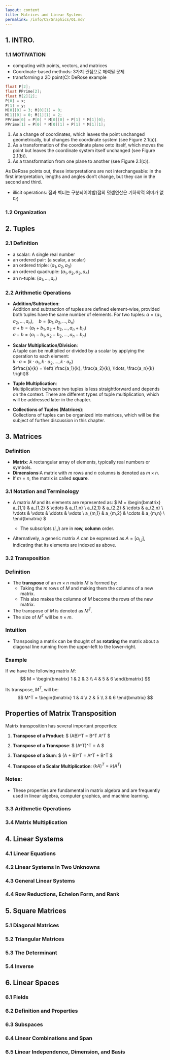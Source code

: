 ```yaml
---
layout: content
title: Matrices and Linear Systems
permalink: /info/CS/Graphics/O1.md/
---
```


## 1. INTRO.
### 1.1 MOTIVATION
- computing with points, vectors, and matrices
- Coordinate-based methods: 3가지 관점으로 해석될 문제
- transforming a 2D point(C): DeRose example
```C
float P[2];
float PPrime[2];
float M[2][2];
P[0] = x;
P[1] = y;
M[0][0] = 3; M[0][1] = 0;
M[1][0] = 0; M[1][1] = 2;
PPrime[0] = P[0] * M[0][0] + P[1] * M[1][0];
PPrime[1] = P[0] * M[0][1] + P[1] * M[1][1];
```
1. As a change of coordinates, which leaves the point unchanged geometrically, but changes the coordinate system (see Figure 2.1(a)).
2. As a transformation of the coordinate plane onto itself, which moves the point but leaves the coordinate system itself unchanged (see Figure 2.1(b)).
3. As a transformation from one plane to another (see Figure 2.1(c)).

As DeRose points out, these interpretations are not interchangeable: in the first interpretation, lengths and angles don’t change, but they can in the second and third.
- illicit operations: 점과 벡터는 구분되어야함(점의 덧셈연산은 기하학적 의미가 없다)

### 1.2 Organization


## 2. Tuples
### 2.1 Definition
- a scalar: A single real number
- an ordered pair: (a scalar, a scalar)
- an ordered triple: $(a_1, a_2, a_3)$
- an ordered quadruple: $(a_1, a_2, a_3, a_4)$
- an n-tuple: $(a_1, ... , a_n)$

### 2.2 Arithmetic Operations
- **Addition/Subtraction**:  
  Addition and subtraction of tuples are defined element-wise, provided both tuples have the same number of elements. For two tuples:
  $a = (a_1, a_2, \ldots, a_n), \quad b = (b_1, b_2, \ldots, b_n)$  
  $a + b = (a_1 + b_1, a_2 + b_2, \ldots, a_n + b_n)$  
  $a - b = (a_1 - b_1, a_2 - b_2, \ldots, a_n - b_n)$  

- **Scalar Multiplication/Division**:  
  A tuple can be multiplied or divided by a scalar by applying the operation to each element:  
  $k \cdot a = (k \cdot a_1, k \cdot a_2, \ldots, k \cdot a_n)$  
  $\frac{a}{k} = \left( \frac{a_1}{k}, \frac{a_2}{k}, \ldots, \frac{a_n}{k} \right)$  

- **Tuple Multiplication**:  
  Multiplication between two tuples is less straightforward and depends on the context. There are different types of tuple multiplication, which will be addressed later in the chapter.

- **Collections of Tuples (Matrices)**:  
  Collections of tuples can be organized into matrices, which will be the subject of further discussion in this chapter.

## 3. Matrices
### Definition
- **Matrix**: A rectangular array of elements, typically real numbers or symbols.
- **Dimensions**:A matrix with $m$ rows and $n$ columns is denoted as $m \times n$.
- If $m = n$, the matrix is called **square**.

### 3.1 Notation and Terminology
- A matrix $M$ and its elements are represented as:
  $
  M =
  \begin{bmatrix}
  a_{1,1} & a_{1,2} & \cdots & a_{1,n} \\
  a_{2,1} & a_{2,2} & \cdots & a_{2,n} \\
  \vdots & \vdots & \ddots & \vdots \\
  a_{m,1} & a_{m,2} & \cdots & a_{m,n} \\
  \end{bmatrix}
  $
  - The subscripts $(i, j)$ are in **row, column** order.

- Alternatively, a generic matrix $A$ can be expressed as $A = [a_{i,j}]$, indicating that its elements are indexed as above.
### 3.2 Transposition
### Definition
- The **transpose** of an $m \times n$ matrix $M$ is formed by:
  - Taking the $m$ rows of $M$ and making them the columns of a new matrix.
  - This also makes the columns of $M$ become the rows of the new matrix.
- The transpose of $M$ is denoted as $M^T$.
- The size of $M^T$ will be $n \times m$.

### Intuition
- Transposing a matrix can be thought of as **rotating** the matrix about a diagonal line running from the upper-left to the lower-right.

### Example
If we have the following matrix $M$:
$$
M =
\begin{bmatrix}
1 & 2 & 3 \\
4 & 5 & 6
\end{bmatrix}
$$

Its transpose, $M^T$, will be:
$$
M^T =
\begin{bmatrix}
1 & 4 \\
2 & 5 \\
3 & 6
\end{bmatrix}
$$

## Properties of Matrix Transposition

Matrix transposition has several important properties:

1. **Transpose of a Product**:
   $ (AB)^T = B^T A^T $

2. **Transpose of a Transpose**:
   $ (A^T)^T = A $

3. **Transpose of a Sum**:
   $ (A + B)^T = A^T + B^T $

4. **Transpose of a Scalar Multiplication**:
   $(kA)^T = k(A^T)$


### Notes:
- These properties are fundamental in matrix algebra and are frequently used in linear algebra, computer graphics, and machine learning.


### 3.3 Arithmetic Operations

### 3.4 Matrix Multiplication


## 4. Linear Systems
### 4.1 Linear Equations

### 4.2 Linear Systems in Two Unknowns

### 4.3 General Linear Systems

### 4.4 Row Reductions, Echelon Form, and Rank

## 5. Square Matrices
### 5.1 Diagonal Matrices
### 5.2 Triangular Matrices
### 5.3 The Determinant
### 5.4 Inverse

## 6. Linear Spaces
### 6.1 Fields
### 6.2 Definition and Properties
### 6.3 Subspaces
### 6.4 Linear Combinations and Span
### 6.5 Linear Independence, Dimension, and Basis




